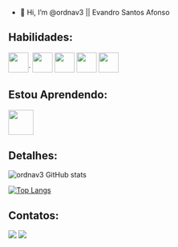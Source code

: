 - 👋 Hi, I’m @ordnav3 || Evandro Santos Afonso

## Habilidades:
<img src="https://cdn.jsdelivr.net/gh/devicons/devicon@latest/icons/git/git-original.svg" width="40" height="40" />´
<img src="https://cdn.jsdelivr.net/gh/devicons/devicon@latest/icons/html5/html5-original.svg" width="40" height="40" />
<img src="https://cdn.jsdelivr.net/gh/devicons/devicon@latest/icons/css3/css3-original.svg" width="40" height="40" />
<img src="https://cdn.jsdelivr.net/gh/devicons/devicon@latest/icons/javascript/javascript-original.svg" width="40" height="40" />
<img src="https://cdn.jsdelivr.net/gh/devicons/devicon@latest/icons/typescript/typescript-original.svg" width="40" height="40"/>

## Estou Aprendendo:
<img src="https://cdn.jsdelivr.net/gh/devicons/devicon@latest/icons/java/java-original-wordmark.svg" width="50" height="50" />

## Detalhes:
![ordnav3 GitHub stats](https://github-readme-stats.vercel.app/api?username=ordnav3&show_icons=true&theme=radical)

[![Top Langs](https://github-readme-stats.vercel.app/api/top-langs/?username=ordnav3&theme=radical&layout=donut)](https://github.com/anuraghazra/github-readme-stats)


## Contatos:
<div>
<a href = "mailto:evandrosantosafonso@live.comi"><img loading="lazy" src="https://img.shields.io/badge/Microsoft_Outlook-0078D4?style=for-the-badge&logo=microsoft-outlook&logoColor=white" target="_blank"></a>
<a href="[[https://www.linkedin.com/in/evandrosantosafonso@live.com](https://www.linkedin.com/in/evandro-santos-afonso-7ba383104/overlay/about-this-profile/)](https://www.linkedin.com/in/evandro-santos-afonso-7ba383104/)" target="_blank"><img loading="lazy" src="https://img.shields.io/badge/-LinkedIn-%230077B5?style=for-the-badge&logo=linkedin&logoColor=white" target="_blank"></a>   
</div>

